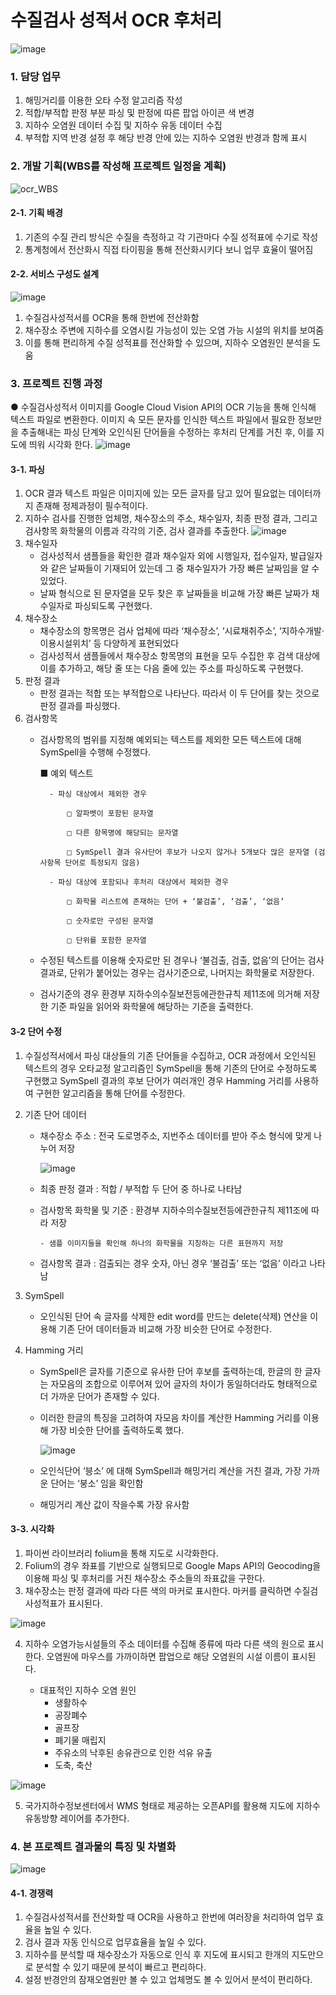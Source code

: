 # 수질검사 성적서 OCR 후처리
![image](https://user-images.githubusercontent.com/85105917/132102926-049f8488-350c-48d9-ac69-4f4a630d089c.png)
### 1. 담당 업무
1. 해밍거리를 이용한 오타 수정 알고리즘 작성
2. 적합/부적합 판정 부분 파싱 및 판정에 따른 팝업 아이콘 색 변경
3. 지하수 오염원 데이터 수집 및 지하수 유동 데이터 수집
4. 부적합 지역 반경 설정 후 해당 반경 안에 있는 지하수 오염원 반경과 함께 표시
### 2. 개발 기획(WBS를 작성해 프로젝트 일정을 계획)
![ocr_WBS](https://user-images.githubusercontent.com/85105917/132103555-3cac65ef-82a8-4f8e-b632-242d037b3ba6.png)
#### 2-1. 기획 배경
1. 기존의 수질 관리 방식은 수질을 측정하고 각 기관마다 수질 성적표에 수기로 작성
2. 통계청에서 전산화시 직접 타이핑을 통해 전산화시키다 보니 업무 효율이 떨어짐
#### 2-2. 서비스 구성도 설계 
![image](https://user-images.githubusercontent.com/85105917/132104110-dfb8f95f-d8e8-4bab-beae-12ae775cc80e.png)
1. 수질검사성적서를 OCR을 통해 한번에 전산화함
2. 채수장소 주변에 지하수를 오염시킬 가능성이 있는 오염 가능 시설의 위치를 보여줌
3. 이를 통해 편리하게 수질 성적표를 전산화할 수 있으며, 지하수 오염원인 분석을 도움
### 3. 프로젝트 진행 과정
● 수질검사성적서 이미지를 Google Cloud Vision API의 OCR 기능을 통해 인식해 텍스트 파일로 변환한다. 이미지 속 모든 문자를 인식한 텍스트 파일에서 필요한 정보만을 추출해내는 파싱 단계와 오인식된 단어들을 수정하는 후처리 단계를 거친 후, 이를 지도에 띄워 시각화 한다.
![image](https://user-images.githubusercontent.com/85105917/132104165-5f72f237-089a-465a-a067-002003311757.png)

#### 3-1. 파싱
1. OCR 결과 텍스트 파일은 이미지에 있는 모든 글자를 담고 있어 필요없는 데이터까지 존재해 정제과정이 필수적이다.
2. 지하수 검사를 진행한 업체명, 채수장소의 주소, 채수일자, 최종 판정 결과, 그리고 검사항목 화학물의 이름과 각각의 기준, 검사 결과를 추출한다.
![image](https://user-images.githubusercontent.com/85105917/132104393-338298ad-9a42-464e-9c24-1637b4a3bf58.png)
3. 채수일자
    - 검사성적서 샘플들을 확인한 결과 채수일자 외에 시행일자, 접수일자, 발급일자와 같은 날짜들이 기재되어 있는데 그 중 채수일자가 가장 빠른 날짜임을 알 수 있었다.
    - 날짜 형식으로 된 문자열을 모두 찾은 후 날짜들을 비교해 가장 빠른 날짜가 채수일자로 파싱되도록 구현했다.
4. 채수장소
    - 채수장소의 항목명은 검사 업체에 따라 ‘채수장소’, ‘시료채취주소’, ‘지하수개발·이용시설위치’ 등 다양하게 표현되었다
    - 검사성적서 샘플들에서 채수장소 항목명의 표현을 모두 수집한 후 검색 대상에 이를 추가하고, 해당 줄 또는 다음 줄에 있는 주소를 파싱하도록 구현했다.
6. 판정 결과
    - 판정 결과는 적합 또는 부적합으로 나타난다. 따라서 이 두 단어를 찾는 것으로 판정 결과를 파싱했다.
8. 검사항목
    - 검사항목의 범위를 지정해 예외되는 텍스트를 제외한 모든 텍스트에 대해 SymSpell을 수행해 수정했다.
    
        ■ 예외 텍스트
        
            - 파싱 대상에서 제외한 경우
            
                □ 알파벳이 포함된 문자열
                
                □ 다른 항목명에 해당되는 문자열
                
                □ SymSpell 결과 유사단어 후보가 나오지 않거나 5개보다 많은 문자열 (검사항목 단어로 특정되지 않음)
                
            - 파싱 대상에 포함되나 후처리 대상에서 제외한 경우
            
                □ 화학물 리스트에 존재하는 단어 + ‘불검출’, ‘검출’, ‘없음’
                
                □ 숫자로만 구성된 문자열
                
                □ 단위를 포함한 문자열
                
    - 수정된 텍스트를 이용해 숫자로만 된 경우나 ‘불검출, 검출, 없음’의 단어는 검사결과로, 단위가 붙어있는 경우는 검사기준으로, 나머지는 화학물로 저장한다.
    - 검사기준의 경우 환경부 지하수의수질보전등에관한규칙 제11조에 의거해 저장한 기준 파일을 읽어와 화학물에 해당하는 기준을 출력한다.

####  3-2 단어 수정
1. 수질성적서에서 파싱 대상들의 기존 단어들을 수집하고, OCR 과정에서 오인식된 텍스트의 경우 오타교정 알고리즘인 SymSpell을 통해 기존의 단어로 수정하도록 구현했고 SymSpell 결과의 후보 단어가 여러개인 경우 Hamming 거리를 사용하여 구현한 알고리즘을 통해 단어를 수정한다.
2. 기존 단어 데이터
    - 채수장소 주소 : 전국 도로명주소, 지번주소 데이터를 받아 주소 형식에 맞게 나누어 저장

       ![image](https://user-images.githubusercontent.com/85105917/132104796-35b726ca-687a-4513-8540-448d0853fe3e.png)

    - 최종 판정 결과 : 적합 / 부적합 두 단어 중 하나로 나타남
    - 검사항목 화학물 및 기준 : 환경부 지하수의수질보전등에관한규칙 제11조에 따라 저장
        
          - 샘플 이미지들을 확인해 하나의 화학물을 지칭하는 다른 표현까지 저장
    - 검사항목 결과 : 검출되는 경우 숫자, 아닌 경우  ‘불검출’ 또는 ‘없음’ 이라고 나타남

3. SymSpell
    - 오인식된 단어 속 글자를 삭제한 edit word를 만드는 delete(삭제) 연산을 이용해 기존 단어 데이터들과 비교해 가장 비슷한 단어로 수정한다.

4. Hamming 거리
    - SymSpell은 글자를 기준으로 유사한 단어 후보를 출력하는데, 한글의 한 글자는 자모음의 조합으로 이루어져 있어 글자의 차이가 동일하더라도 형태적으로 더 가까운 단어가 존재할 수 있다.
    - 이러한 한글의 특징을 고려하여 자모음 차이를 계산한 Hamming 거리를 이용해 가장 비슷한 단어를 출력하도록 했다.

        ![image](https://user-images.githubusercontent.com/85105917/132104789-05115614-ee9b-43e9-a8f3-24bdb1e1b06c.png)


    - 오인식단어 ‘븡소’ 에 대해 SymSpell과 해밍거리 계산을 거친 결과, 가장 가까운 단어는 ‘붕소’ 임을 확인함
    - 해밍거리 계산 값이 작을수록 가장 유사함

#### 3-3. 시각화
1. 파이썬 라이브러리 folium을 통해 지도로 시각화한다.
2. Folium의 경우 좌표를 기반으로 실행되므로 Google Maps API의 Geocoding을 이용해 파싱 및 후처리를 거친 채수장소 주소들의 좌표값을 구한다. 
3. 채수장소는 판정 결과에 따라 다른 색의 마커로 표시한다. 마커를 클릭하면 수질검사성적표가 표시된다.

![image](https://user-images.githubusercontent.com/85105917/132105460-a164f0df-5d5c-4188-988a-bdcd23165356.png)


4. 지하수 오염가능시설들의 주소 데이터를 수집해 종류에 따라 다른 색의 원으로 표시한다. 오염원에 마우스를 가까이하면 팝업으로 해당 오염원의 시설 이름이 표시된다.

    - 대표적인 지하수 오염 원인
        - 생활하수
        - 공장폐수
        - 골프장
        - 폐기물 매립지
        - 주유소의 낙후된 송유관으로 인한 석유 유출
        - 도축, 축산
        
![image](https://user-images.githubusercontent.com/85105917/132105433-96f1e437-ac7b-47c2-bfec-432aab565604.png)


5. 국가지하수정보센터에서 WMS 형태로 제공하는 오픈API를 활용해 지도에 지하수유동방향 레이어를 추가한다. 

### 4. 본 프로젝트 결과물의 특징 및 차별화

![image](https://user-images.githubusercontent.com/85105917/132105777-64741e54-df80-4dbb-9d9c-3a61379eeb9a.png)

#### 4-1. 경쟁력
1. 수질검사성적서를 전산화할 때 OCR을 사용하고 한번에 여러장을 처리하여 업무 효율을 높일 수 있다.
2. 검사 결과 자동 인식으로  업무효율을 높일 수 있다.
3. 지하수를 분석할 때 채수장소가 자동으로 인식 후 지도에 표시되고 한개의 지도만으로 분석할 수 있기 때문에 분석이 빠르고 편리하다.
4. 설정 반경안의 잠재오염원만 볼 수 있고 업체명도 볼 수 있어서 분석이 편리하다. 


